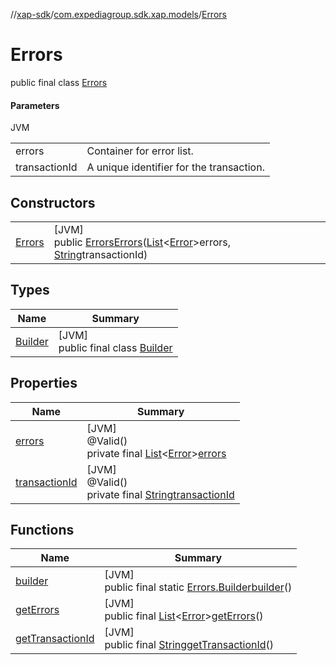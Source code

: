 //[xap-sdk](../../../index.md)/[com.expediagroup.sdk.xap.models](../index.md)/[Errors](index.md)

# Errors

public final class [Errors](index.md)

#### Parameters

JVM

| | |
|---|---|
| errors | Container for error list. |
| transactionId | A unique identifier for the transaction. |

## Constructors

| | |
|---|---|
| [Errors](-errors.md) | [JVM]<br>public [Errors](index.md)[Errors](-errors.md)([List](https://docs.oracle.com/javase/8/docs/api/java/util/List.html)&lt;[Error](../-error/index.md)&gt;errors, [String](https://docs.oracle.com/javase/8/docs/api/java/lang/String.html)transactionId) |

## Types

| Name | Summary |
|---|---|
| [Builder](-builder/index.md) | [JVM]<br>public final class [Builder](-builder/index.md) |

## Properties

| Name | Summary |
|---|---|
| [errors](index.md#16160514%2FProperties%2F699445674) | [JVM]<br>@Valid()<br>private final [List](https://docs.oracle.com/javase/8/docs/api/java/util/List.html)&lt;[Error](../-error/index.md)&gt;[errors](index.md#16160514%2FProperties%2F699445674) |
| [transactionId](index.md#-1167067404%2FProperties%2F699445674) | [JVM]<br>@Valid()<br>private final [String](https://docs.oracle.com/javase/8/docs/api/java/lang/String.html)[transactionId](index.md#-1167067404%2FProperties%2F699445674) |

## Functions

| Name | Summary |
|---|---|
| [builder](builder.md) | [JVM]<br>public final static [Errors.Builder](-builder/index.md)[builder](builder.md)() |
| [getErrors](get-errors.md) | [JVM]<br>public final [List](https://docs.oracle.com/javase/8/docs/api/java/util/List.html)&lt;[Error](../-error/index.md)&gt;[getErrors](get-errors.md)() |
| [getTransactionId](get-transaction-id.md) | [JVM]<br>public final [String](https://docs.oracle.com/javase/8/docs/api/java/lang/String.html)[getTransactionId](get-transaction-id.md)() |
